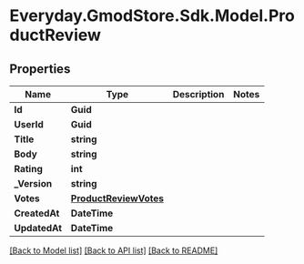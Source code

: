 # Everyday.GmodStore.Sdk.Model.ProductReview

## Properties

Name | Type | Description | Notes
------------ | ------------- | ------------- | -------------
**Id** | **Guid** |  | 
**UserId** | **Guid** |  | 
**Title** | **string** |  | 
**Body** | **string** |  | 
**Rating** | **int** |  | 
**_Version** | **string** |  | 
**Votes** | [**ProductReviewVotes**](ProductReviewVotes.md) |  | 
**CreatedAt** | **DateTime** |  | 
**UpdatedAt** | **DateTime** |  | 

[[Back to Model list]](../README.md#documentation-for-models) [[Back to API list]](../README.md#documentation-for-api-endpoints) [[Back to README]](../README.md)

